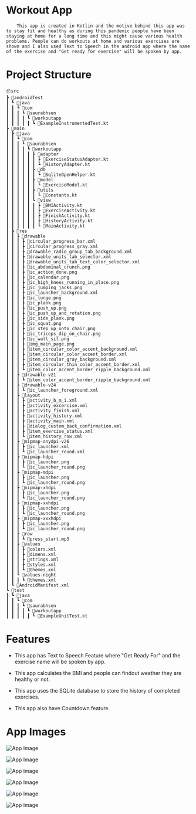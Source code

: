 # Workout App

        This app is created in Kotlin and the motive behind this app was to stay fit and healthy as during this pandemic people have been staying at home for a long time and this might cause various health problems. People can do workouts at home and various exercises are shown and I also used Text to Speech in the android app where the name of the exercise and "Get ready for exercise" will be spoken by app.


# Project Structure

    📦src
    ┣ 📂androidTest
    ┃ ┗ 📂java
    ┃ ┃ ┗ 📂com
    ┃ ┃ ┃ ┗ 📂saurabhsen
    ┃ ┃ ┃ ┃ ┗ 📂workoutapp
    ┃ ┃ ┃ ┃ ┃ ┗ 📜ExampleInstrumentedTest.kt
    ┣ 📂main
    ┃ ┣ 📂java
    ┃ ┃ ┗ 📂com
    ┃ ┃ ┃ ┗ 📂saurabhsen
    ┃ ┃ ┃ ┃ ┗ 📂workoutapp
    ┃ ┃ ┃ ┃ ┃ ┣ 📂adapter
    ┃ ┃ ┃ ┃ ┃ ┃ ┣ 📜ExerciseStatusAdapter.kt
    ┃ ┃ ┃ ┃ ┃ ┃ ┗ 📜HistoryAdapter.kt
    ┃ ┃ ┃ ┃ ┃ ┣ 📂db
    ┃ ┃ ┃ ┃ ┃ ┃ ┗ 📜SqliteOpenHelper.kt
    ┃ ┃ ┃ ┃ ┃ ┣ 📂model
    ┃ ┃ ┃ ┃ ┃ ┃ ┗ 📜ExerciseModel.kt
    ┃ ┃ ┃ ┃ ┃ ┣ 📂utils
    ┃ ┃ ┃ ┃ ┃ ┃ ┗ 📜Constants.kt
    ┃ ┃ ┃ ┃ ┃ ┗ 📂view
    ┃ ┃ ┃ ┃ ┃ ┃ ┣ 📜BMIActivity.kt
    ┃ ┃ ┃ ┃ ┃ ┃ ┣ 📜ExerciseActivity.kt
    ┃ ┃ ┃ ┃ ┃ ┃ ┣ 📜FinishActivity.kt
    ┃ ┃ ┃ ┃ ┃ ┃ ┣ 📜HistoryActivity.kt
    ┃ ┃ ┃ ┃ ┃ ┃ ┗ 📜MainActivity.kt
    ┃ ┣ 📂res
    ┃ ┃ ┣ 📂drawable
    ┃ ┃ ┃ ┣ 📜circular_progress_bar.xml
    ┃ ┃ ┃ ┣ 📜circular_progress_gray.xml
    ┃ ┃ ┃ ┣ 📜drawable_radio_group_tab_background.xml
    ┃ ┃ ┃ ┣ 📜drawable_units_tab_selector.xml
    ┃ ┃ ┃ ┣ 📜drawable_units_tab_text_color_selector.xml
    ┃ ┃ ┃ ┣ 📜ic_abdominal_crunch.png
    ┃ ┃ ┃ ┣ 📜ic_action_done.png
    ┃ ┃ ┃ ┣ 📜ic_calendar.png
    ┃ ┃ ┃ ┣ 📜ic_high_knees_running_in_place.png
    ┃ ┃ ┃ ┣ 📜ic_jumping_jacks.png
    ┃ ┃ ┃ ┣ 📜ic_launcher_background.xml
    ┃ ┃ ┃ ┣ 📜ic_lunge.png
    ┃ ┃ ┃ ┣ 📜ic_plank.png
    ┃ ┃ ┃ ┣ 📜ic_push_up.png
    ┃ ┃ ┃ ┣ 📜ic_push_up_and_rotation.png
    ┃ ┃ ┃ ┣ 📜ic_side_plank.png
    ┃ ┃ ┃ ┣ 📜ic_squat.png
    ┃ ┃ ┃ ┣ 📜ic_step_up_onto_chair.png
    ┃ ┃ ┃ ┣ 📜ic_triceps_dip_on_chair.png
    ┃ ┃ ┃ ┣ 📜ic_wall_sit.png
    ┃ ┃ ┃ ┣ 📜img_main_page.png
    ┃ ┃ ┃ ┣ 📜item_circular_color_accent_background.xml
    ┃ ┃ ┃ ┣ 📜item_circular_color_accent_border.xml
    ┃ ┃ ┃ ┣ 📜item_circular_gray_background.xml
    ┃ ┃ ┃ ┣ 📜item_circular_thin_color_accent_border.xml
    ┃ ┃ ┃ ┗ 📜item_color_accent_border_ripple_background.xml
    ┃ ┃ ┣ 📂drawable-v21
    ┃ ┃ ┃ ┗ 📜item_color_accent_border_ripple_background.xml
    ┃ ┃ ┣ 📂drawable-v24
    ┃ ┃ ┃ ┗ 📜ic_launcher_foreground.xml
    ┃ ┃ ┣ 📂layout
    ┃ ┃ ┃ ┣ 📜activity_b_m_i.xml
    ┃ ┃ ┃ ┣ 📜activity_excercise.xml
    ┃ ┃ ┃ ┣ 📜activity_finish.xml
    ┃ ┃ ┃ ┣ 📜activity_history.xml
    ┃ ┃ ┃ ┣ 📜activity_main.xml
    ┃ ┃ ┃ ┣ 📜dialog_custom_back_confirmation.xml
    ┃ ┃ ┃ ┣ 📜item_exercise_status.xml
    ┃ ┃ ┃ ┗ 📜item_history_row.xml
    ┃ ┃ ┣ 📂mipmap-anydpi-v26
    ┃ ┃ ┃ ┣ 📜ic_launcher.xml
    ┃ ┃ ┃ ┗ 📜ic_launcher_round.xml
    ┃ ┃ ┣ 📂mipmap-hdpi
    ┃ ┃ ┃ ┣ 📜ic_launcher.png
    ┃ ┃ ┃ ┗ 📜ic_launcher_round.png
    ┃ ┃ ┣ 📂mipmap-mdpi
    ┃ ┃ ┃ ┣ 📜ic_launcher.png
    ┃ ┃ ┃ ┗ 📜ic_launcher_round.png
    ┃ ┃ ┣ 📂mipmap-xhdpi
    ┃ ┃ ┃ ┣ 📜ic_launcher.png
    ┃ ┃ ┃ ┗ 📜ic_launcher_round.png
    ┃ ┃ ┣ 📂mipmap-xxhdpi
    ┃ ┃ ┃ ┣ 📜ic_launcher.png
    ┃ ┃ ┃ ┗ 📜ic_launcher_round.png
    ┃ ┃ ┣ 📂mipmap-xxxhdpi
    ┃ ┃ ┃ ┣ 📜ic_launcher.png
    ┃ ┃ ┃ ┗ 📜ic_launcher_round.png
    ┃ ┃ ┣ 📂raw
    ┃ ┃ ┃ ┗ 📜press_start.mp3
    ┃ ┃ ┣ 📂values
    ┃ ┃ ┃ ┣ 📜colors.xml
    ┃ ┃ ┃ ┣ 📜dimens.xml
    ┃ ┃ ┃ ┣ 📜strings.xml
    ┃ ┃ ┃ ┣ 📜styles.xml
    ┃ ┃ ┃ ┗ 📜themes.xml
    ┃ ┃ ┗ 📂values-night
    ┃ ┃ ┃ ┗ 📜themes.xml
    ┃ ┗ 📜AndroidManifest.xml
    ┗ 📂test
    ┃ ┗ 📂java
    ┃ ┃ ┗ 📂com
    ┃ ┃ ┃ ┗ 📂saurabhsen
    ┃ ┃ ┃ ┃ ┗ 📂workoutapp
    ┃ ┃ ┃ ┃ ┃ ┗ 📜ExampleUnitTest.kt


# Features

* This app has Text to Speech Feature where "Get Ready For" and the exercise name will be spoken by app.

* This app calculates the BMI and people can findout weather they are healthy or not.

* This app uses the SQLite database to store the history of completed exercises.

* This app also have Countdown feature.


# App Images 

![App Image](https://github.com/saurabhsen24/WorkoutApp/blob/master/AppImages/Workout_1.jpg?raw=true)

![App Image](https://github.com/saurabhsen24/WorkoutApp/blob/master/AppImages/Workout_2.jpg?raw=true)

![App Image](https://github.com/saurabhsen24/WorkoutApp/blob/master/AppImages/Workout_3.jpg?raw=true)

![App Image](https://github.com/saurabhsen24/WorkoutApp/blob/master/AppImages/Workout_4.jpg?raw=true)

![App Image](https://github.com/saurabhsen24/WorkoutApp/blob/master/AppImages/Workout_5.jpg?raw=true)

![App Image](https://github.com/saurabhsen24/WorkoutApp/blob/master/AppImages/Workout_6.jpg?raw=true)
